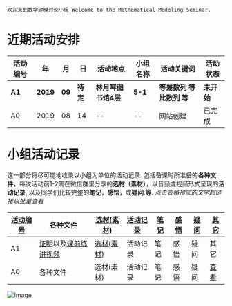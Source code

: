 ```markdown
欢迎来到数学建模讨论小组 Welcome to the Mathematical-Modeling Seminar.
```
# 近期活动安排

活动编号|年|月|日|活动地点|小组名称|活动关键词|活动状态
-|-|-|-|-|-|-|-
**A1**|**2019**|**09**|**待定**|**林月琴图书馆4层**|**5-1**|**等差数列 等比数列 等**|**未开始**
A0|2019|08|14|--|--|网站创建|已完成

# 小组活动记录

这一部分将尽可能地收录以小组为单位的活动记录. 包括备课时所准备的**各种文件**，每次活动前1-2周在微信群里分享的**选材（素材）**，以音频或视频形式呈现的**活动记录**, 以及同学们比较完整的**笔记**，**感悟**，或**疑问**.**等**. _点击表格顶部的文字超链接以批量查看_

[活动编号]()|[各种文件]()|[选材(素材)]()|[活动记录]()|[笔记]()|[感悟]()|[疑问]()|[其它]()
-|-|-|-|-|-|-|-
A1|[证明](https://pan.baidu.com/s/1OS382jDf3HrP1An7tc_Ulg)以及[课前练讲视频](http://list.youku.com/albumlist/show/id_52252980.html)|[选材(素材)](https://mp.weixin.qq.com/s/5_kWKxQ7fCARvhyBLJOK8A)|活动记录|笔记|感悟|疑问|其它
A0|各种文件|选材(素材)|活动记录|笔记|感悟|疑问|[查看](https://github.com)
![Image](https://github.com/Jasonli08/Mathematical-Modeling.github.io/blob/master/images/20190322_175719(0).jpg)

